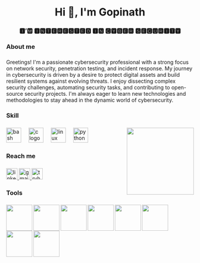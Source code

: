 <h1 align="center">Hi 👋, I'm Gopinath</h1>

###

<h3 align="center">🅸’🅼 🅸🅽🆃🅴🆁🅴🆂🆃🅴🅳 🅸🅽 🅲🆈🅱🅴🆁 🆂🅴🅲🆄🆁🅸🆃🆈</h3>

###

<h3 align="left">About me</h3>

###

<p align="left">Greetings! I'm a passionate cybersecurity professional with a strong focus on network security, penetration testing, and incident response. My journey in cybersecurity is driven by a desire to protect digital assets and build resilient systems against evolving threats. I enjoy dissecting complex security challenges, automating security tasks, and contributing to open-source security projects. I'm always eager to learn new technologies and methodologies to stay ahead in the dynamic world of cybersecurity.</p>

###

<h3 align="left">Skill</h3>

###

<img align="right" height="180" src="https://tryhackme-images.s3.amazonaws.com/user-avatars/61a7aee5466f2500415ffeeb-1707091688278"  />

###

<div align="left">
  <img src="https://cdn.jsdelivr.net/gh/devicons/devicon/icons/bash/bash-original.svg" height="40" alt="bash logo"  />
  <img width="12" />
  <img src="https://cdn.jsdelivr.net/gh/devicons/devicon/icons/c/c-original.svg" height="40" alt="c logo"  />
  <img width="12" />
  <img src="https://cdn.jsdelivr.net/gh/devicons/devicon/icons/linux/linux-original.svg" height="40" alt="linux logo"  />
  <img width="12" />
  <img src="https://cdn.jsdelivr.net/gh/devicons/devicon/icons/python/python-original.svg" height="40" alt="python logo"  />
</div>

###

<h3 align="left">Reach me</h3>

###

<div align="left">
  <a href="https://www.linkedin.com/in/gopinath-marimuthu/" target="_blank">
    <img src="https://img.shields.io/static/v1?message=LinkedIn&logo=linkedin&label=&color=0077B5&logoColor=white&labelColor=&style=for-the-badge" height="30" alt="linkedin logo"  />
  </a>
  <a href="gopi661999@gmail.com" target="_blank">
    <img src="https://img.shields.io/static/v1?message=Gmail&logo=gmail&label=&color=D14836&logoColor=white&labelColor=&style=for-the-badge" height="30" alt="gmail logo"  />
  </a>
  <a href="https://tryhackme.com/p/gopi0606" target="_blank">
    <img src="https://img.shields.io/static/v1?message=TryHackMe&logo=tryhackme&label=&color=88cc14&logoColor=white&labelColor=&style=for-the-badge" height="30" alt="tryhackme logo"  />
  </a>
</div>

###

<h3 align="left">Tools</h3>

###

<img align="left" height="70" src="https://www.liquidweb.com/wp-content/uploads/2024/03/nmap-logo-256x256-1.png"  />

###

<img align="left" height="70" src="https://www.synetis.com/wp-content/uploads/2016/02/Burp-Suite-Pro.png"  />

###

<img align="left" height="70" src="https://encrypted-tbn0.gstatic.com/images?q=tbn:ANd9GcTmamMu2Oz-ATk2Kk8DxvANrOxeEPhaPCtW1q3NvJut-f5twYHN"  />

###

<img align="left" height="70" src="https://encrypted-tbn0.gstatic.com/images?q=tbn:ANd9GcTTJzkDKpUyJ0aNjvFw4yH0DZGxfTqymkNilA&s"  />

###

<img align="left" height="70" src="https://www.citypng.com/public/uploads/preview/cisco-square-blue-logo-icon-png-735811696612218gzoiadfplh.png"  />

###

<img align="left" height="70" src="https://miro.medium.com/1*xf-3MVfi_oXhw7B_ywh5WQ.jpeg"  />

###

<img align="left" height="70" src="https://i.redd.it/20d6i256yjmc1.png"  />

###

<img align="left" height="70" src="https://www.impactqa.com/wp-content/uploads/2019/08/metasploit-1-300x238.jpg"  />

###
